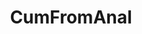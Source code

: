 ---
title: CumFromAnal
crosslinks:
- livven
- chastity
- ProstatePlay
- sissyhypno
- youtubefactsbot
- handsfree
- tgcummingwhilefucked
- gaybros
- cockpulse
- prostatemassage2
- BadDragon
- FemdomHumiliation
- botwatch
- sex
- SexToys
- u_imguralbumbot
- gaypornhunters
- gonewildaudio
- cumonclothes
- NSFW_GAY
---